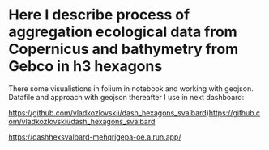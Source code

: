 # Here I describe process of aggregation ecological data from Copernicus and bathymetry from Gebco in h3 hexagons
There some visualistions in folium in notebook and working with geojson. Datafile and approach with geojson thereafter I use in next dashboard:

https://github.com/vladkozlovskii/dash_hexagons_svalbard)https://github.com/vladkozlovskii/dash_hexagons_svalbard

https://dashhexsvalbard-mehqrigepa-oe.a.run.app/
